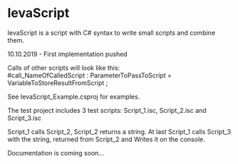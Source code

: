# IevaScript
IevaScript is a script with C# syntax to write small scripts and combine them.

10.10.2019 - First implementation pushed

Calls of other scripts will look like this: <br> #call_NameOfCalledScript : ParameterToPassToScript = VariableToStoreResultFromScript ;

See IevaScript_Example.csproj for examples.

The test project includes 3 test scripts: Script_1.isc, Script_2.isc and Script_3.isc

Script_1 calls Script_2, Script_2 returns a string. At last Script_1 calls Script_3 with the string, returned from Script_2 and Writes it on the console.

Documentation is coming soon...
